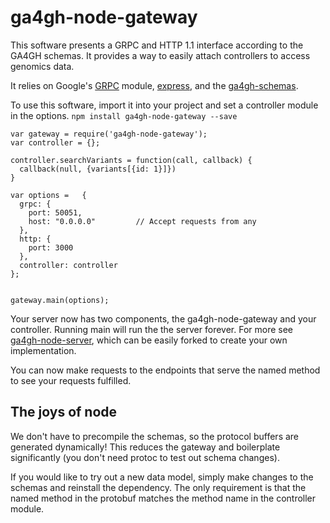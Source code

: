 # ga4gh-node-gateway

This software presents a GRPC and HTTP 1.1 interface according to the GA4GH
schemas. It provides a way to easily attach controllers to access genomics
data.

It relies on Google's [GRPC](http://grpc.io) module, [express](http://expressjs.com/), and the [ga4gh-schemas](https://github.com/ga4gh/ga4gh-schemas).

To use this software, import it into your project and set a controller module
in the options. `npm install ga4gh-node-gateway --save`

```
var gateway = require('ga4gh-node-gateway');
var controller = {};

controller.searchVariants = function(call, callback) {
  callback(null, {variants[{id: 1}]})
}

var options =   {
  grpc: {
    port: 50051,
    host: "0.0.0.0"         // Accept requests from any
  },
  http: {
    port: 3000
  },
  controller: controller
};


gateway.main(options);

```

Your server now has two components, the ga4gh-node-gateway and your controller.
Running main will run the the server forever. For more see [ga4gh-node-server](https://github.com/david4096/ga4gh-node-server), which can
be easily forked to create your own implementation.

You can now make requests to the endpoints that serve the named
method to see your requests fulfilled.

## The joys of node

We don't have to precompile the schemas, so the protocol buffers are generated dynamically! This reduces the gateway and boilerplate significantly (you don't
need protoc to test out schema changes).

If you would like to try out a new data model, simply make changes to the
schemas and reinstall the dependency. The only requirement is that the named
method in the protobuf matches the method name in the controller module.
